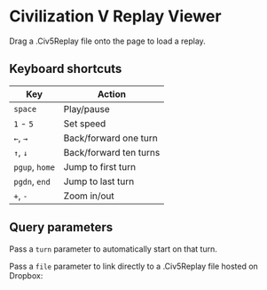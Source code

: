 # Civilization V Replay Viewer

Drag a .Civ5Replay file onto the page to load a replay.

## Keyboard shortcuts

Key            | Action
-------------- | ------------
`space`        | Play/pause
`1` - `5`      | Set speed
`←`, `→`       | Back/forward one turn
`↑`, `↓`       | Back/forward ten turns
`pgup`, `home` | Jump to first turn
`pgdn`, `end`  | Jump to last turn
`+`, `-`       | Zoom in/out


## Query parameters

Pass a `turn` parameter to automatically start on that turn.

Pass a `file` parameter to link directly to a .Civ5Replay file hosted on Dropbox:
